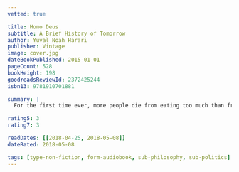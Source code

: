 ```yaml
---
vetted: true

title: Homo Deus
subtitle: A Brief History of Tomorrow
author: Yuval Noah Harari
publisher: Vintage
image: cover.jpg
dateBookPublished: 2015-01-01
pageCount: 528
bookHeight: 198
goodreadsReviewId: 2372425244
isbn13: 9781910701881

summary: |
  For the first time ever, more people die from eating too much than from eating too little; more people die from old age than from infectious diseases; and more people commit suicide than are killed by soldiers, terrorists and criminals put together. What then will replace famine, plague, and war at the top of the human agenda? As the self-made gods of planet earth, what destinies will we set ourselves, and which quests will we undertake? Homo Deus explores the projects, dreams and nightmares that will shape the twenty-first century—from overcoming death to creating artificial life. It asks the fundamental questions: Where do we go from here? And how will we protect this fragile world from our own destructive powers?

rating5: 3
rating7: 3

readDates: [[2018-04-25, 2018-05-08]]
dateRated: 2018-05-08

tags: [type-non-fiction, form-audiobook, sub-philosophy, sub-politics]
---
```

